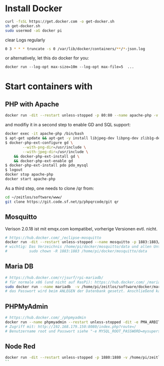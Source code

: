 # Install Docker

```bash
curl -fsSL https://get.docker.com -o get-docker.sh
sh get-docker.sh
sudo usermod -aG docker pi
```

clear Logs regularly 
```bash
0 3 * * * truncate -s 0 /var/lib/docker/containers/**/*-json.log
```
or alternatively, let this do docker for you:
```
docker run --log-opt max-size=10m --log-opt max-file=5  ...
```


# Start containers with

## PHP with Apache
```bash
docker run -dit --restart unless-stopped -p 80:80 --name apache-php -v /home/pi/zeitlos/software/www/:/var/www/html php:7.2-apache
```
and modifiy it in a second step to enable GD and SQL support:
```bash
docker exec -it apache-php /bin/bash
$ apt-get update && apt-get -y install libjpeg-dev libpng-dev zlib1g-dev git zip
$ docker-php-ext-configure gd \
        --with-png-dir=/usr/include \
        --with-jpeg-dir=/usr/include \
    && docker-php-ext-install gd \
    && docker-php-ext-enable gd
$ docker-php-ext-install pdo pdo_mysql
$ logout
docker stop apache-php
docker start apache-php
```
As a third step, one needs to clone /qr from:
```bash
cd ~/zeitlos/software/www/
git clone https://git.code.sf.net/p/phpqrcode/git qr
```


## Mosquitto
Verison 2.0.18 ist mit emqx.com kompatibel, vorherige Versionen evtl. nicht. 
```bash
# https://hub.docker.com/_/eclipse-mosquitto
docker run -dit --restart unless-stopped --name mosquitto -p 1883:1883/tcp -p 9001:9001  -v /home/pi/zeitlos/software/docker/mosquitto/data:/mosquitto/ eclipse-mosquitto:2.0.18
# wichtig: Das Verzeichnis /home/pi/docker/mosquitto/data und allen Unterordnern muss 1883:1883 gehören:
#          sudo chown -R 1883:1883 /home/pi/docker/mosquitto/data
```

## Maria DB
```bash
# https://hub.docker.com/r/jsurf/rpi-mariadb/
# für normale x86 (und nicht auf RasPi): https://hub.docker.com/_/mariadb, dann aber auch -e MARIASQL_ROOT... verwenden
sudo docker run --name mariadb  -v /home/pi/zeitlos/software/docker/mariadb/data/:/var/lib/mysql -p 3306:3306 -e MYSQL_ROOT_PASSWORD=mysupersecretpw --restart unless-stopped -dit jsurf/rpi-mariadb
# das Passwort wird beim ANLEGEN der Datenbank gesetzt. Anschließend kann die Umgebungsvariable weggelassen werden, es wird NICHT neu gesetzt!
```

## PHPMyAdmin
```bash
# https://hub.docker.com/_/phpmyadmin
docker run --name phpmyadmin --restart unless-stopped -dit -e PMA_ARBITRARY=1 -p 8080:80 phpmyadmin
# Zugriff mit: http://192.168.179.150:8080/index.php?route=/
# Benutzername root und Passwort siehe "-e MYSQL_ROOT_PASSWORD=mysupersecretpw"
```


## Node Red
```bash
docker run -dit --restart unless-stopped -p 1880:1880 -v /home/pi/zeitlos/software/docker/nodered/data:/data  -e TZ=Europe/Berlin  --name nodered nodered/node-red
``
